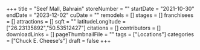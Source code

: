 +++
title = "Seef Mall, Bahrain"
storeNumber = ""
startDate = "2021-10-30"
endDate = "2023-12-02"
cuDate = ""
remodels = []
stages = []
franchisees = []
attractions = []
sqft = ""
latitudeLongitude = ["26.23135892","50.53512427"]
citations = []
contributors = []
downloadLinks = []
pageThumbnailFile = ""
tags = ["Locations"]
categories = ["Chuck E. Cheese's"]
draft = false
+++
